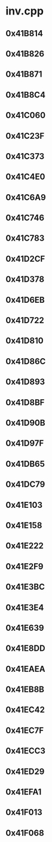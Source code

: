 # inv.cpp

## 0x41B814

## 0x41B826

## 0x41B871

## 0x41B8C4

## 0x41C060

## 0x41C23F

## 0x41C373

## 0x41C4E0

## 0x41C6A9

## 0x41C746

## 0x41C783

## 0x41D2CF

## 0x41D378

## 0x41D6EB

## 0x41D722

## 0x41D810

## 0x41D86C

## 0x41D893

## 0x41D8BF

## 0x41D90B

## 0x41D97F

## 0x41DB65

## 0x41DC79

## 0x41E103

## 0x41E158

## 0x41E222

## 0x41E2F9

## 0x41E3BC

## 0x41E3E4

## 0x41E639

## 0x41E8DD

## 0x41EAEA

## 0x41EB8B

## 0x41EC42

## 0x41EC7F

## 0x41ECC3

## 0x41ED29

## 0x41EFA1

## 0x41F013

## 0x41F068
